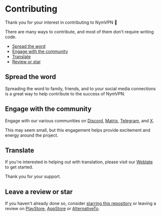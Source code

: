 # Contributing

Thank you for your interest in contributing to NymVPN 🙏

There are many ways to contribute, and most of them don't require writing code.

* [Spread the word](#spread-the-word)
* [Engage with the community](#engage-with-the-community)
* [Translate](#translate)
* [Review or star](#leave-a-review-or-star)

## Spread the word

Spreading the word to family, friends, and to your social media connections is a great way to help contribute to the success of NymVPN.

## Engage with the community

Engage with our various communities on [Discord](https://nym.com/go/discord), [Matrix](https://nym.com/go/matrix), [Telegram](https://nym.com/go/telegram), and [X](https://nym.com/go/x). 

This may seem small, but this engagement helps provide excitement and energy around the project.

## Translate

If you're interested in helping out with translation, please visit our [Weblate](https://weblate.nymte.ch/) to get started.

Thank you for your support.

## Leave a review or star

If you haven't already done so, consider [starring this
repository](https://github.com/nymtech/nym-vpn-client/stargazers) or leaving a review on
[PlayStore](https://play.google.com/store/apps/details?id=net.nymtech.nymvpn),
[AppStore](https://apps.apple.com/app/id6471254143) or
[AlternativeTo](https://alternativeto.net/software/nymvpn/).